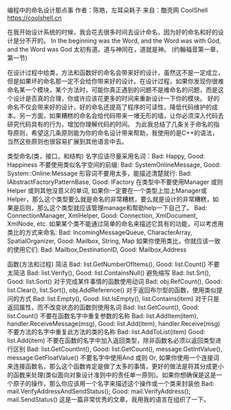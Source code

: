 编程中的命名设计那点事
作者：陈皓，左耳朵耗子
来自：酷壳网 CoolShell https://coolshell.cn

在我开始设计系统的时候，我会花去很多时间去设计命名，因为好的命名和好的设计是分不开的。
In the beginning was the Word, and the Word was with God, and the Word was God
太初有道。道与神同在，道就是神。 (约翰福音第一章，第一节)

在设计过程中给类，方法和函数好的命名会带来好的设计，虽然这不是一定成立，但是如果坏的命名那一定不会给你带来好的设计。在设计过程，如果你发现你很难命名某一个模块，某个方法时，可能你真正遇到的问题不是难命名的问题，而是这个设计是否真的合理，你或许应该花更多的时间来重新设计一下你的模块。
好的命名不仅会带来好的设计，好的命名还提高了程序的可读性，降低代码维护的成本。另一方面，如果糟糕的命名会给代码带来一堵无形的墙，让你必须深入代码去研究代码具有的行为，增加你理解代码的时间。
为此我总结了几条关于命名的指导原则，希望这几条原则能为你的命名设计带来帮助，我使用的是C++的语法，当然这些原则也很容易扩展到其他语言中去。

类型命名(类，接口，和结构)
名字应该尽量采用名词：Bad: Happy, Good: Happiness
不要使用类似名字空间的前缀: Bad: SystemOnlineMessage, Good: System::Online:Message
形容词不要用太多，能描述清楚就行: Bad: IAbstractFactoryPatternBase, Good: IFactory
在类型中不要使用Manager 或则 Helper 或则其他没意义的单词, 如果你一定要在一个类型上加上Manager或Helper，那么这个类型要么就是命名的非常糟糕，要么就是设计的非常糟糕，如果是后则，那么这个类型就应该管理manage和帮助help一下自己了。 Bad: ConnectionManager, XmlHelper, Good: Connection, XmlDocument, XmlNode, etc.
如果某个类不能通过简单的命名来描述它具有的功能，可以考虑用类比的方式来命名: Bad: IncomingMessageQueue, CharacterArray, SpatialOrganizer, Good: Mailbox, String, Map
如果你使用类比，你就应该一致的使用它们: Bad: Mailbox,DestinationID, Good: Mailbox,Address

函数(方法和过程)
简洁 Bad: list.GetNumberOfItems(), Good: list.Count()
不要太简洁 Bad: list.Verify(), Good: list.ContainsNull()
避免缩写 Bad: list.Srt(), Good: list.Sort()
对于完成某件事情的函数使用动词 Bad: obj.RefCount(), Good: list.Clear(), list.Sort(), obj.AddReference()
对于返回布尔型的函数，使用类似提问的方式 Bad: list.Empty(), Good: list.IsEmpty(), list.Contains(item)
对于只是返回属性，而不改变状态的函数则使用名词 Bad: list.GetCount(), Good: list.Count()
不要在函数名字中重复参数的名称 Bad: list.AddItem(item), handler.ReceiveMessage(msg), Good: list.Add(item), handler.Receive(msg)
不要方法的名字中重复此方法的类的名称 Bad: list.AddToList(item) Good: list.Add(item)
不要在函数的名字中加入返回类型，除非函数名必须以返回类型进行区别 Bad: list.GetCountInt(), Good: list.GetCount(), message.GetIntValue(), message.GetFloatValue()
不要名字中使用And 或则 Or, 如果你使用一个连接词来连接函数名，那么这个函数肯定是做了太多的事情，更好的做法是将其分成更小的函数来处理(类似面向对象设计准则中的责任单一原则)。如果你想确保是这是一个原子的操作，那么你应该用一个名字来描述这个操作或一个类来封装他 Bad: mail.VerifyAddressAndSendStatus(); Good: mail.VerifyAddress(); mail.SendStatus()
这是一篇非常优秀的文章，我用我的语言在组织了一下。
